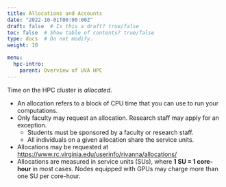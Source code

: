 ```yaml
---
title: Allocations and Accounts
date: "2022-10-01T00:00:00Z"
draft: false  # Is this a draft? true/false
toc: false  # Show table of contents? true/false
type: docs  # Do not modify.
weight: 10

menu:
  hpc-intro:
    parent: Overview of UVA HPC
---
```


Time on the HPC cluster is _allocated_.

* An allocation refers to a block of CPU time that you can use to run your computations.
* Only faculty may request an allocation. Research staff may apply for an exception.
  * Students must be sponsored by a faculty or research staff.
  * All individuals on a given allocation share the service units.
* Allocations may be requested at [https://www\.rc\.virginia\.edu/userinfo/rivanna/allocations/](https://www.rc.virginia.edu/userinfo/rivanna/allocations/)
* Allocations are measured in service units (SUs), where __1 SU = 1 core\-hour__ in most cases.  Nodes equipped with GPUs may charge more than one SU per core-hour.


